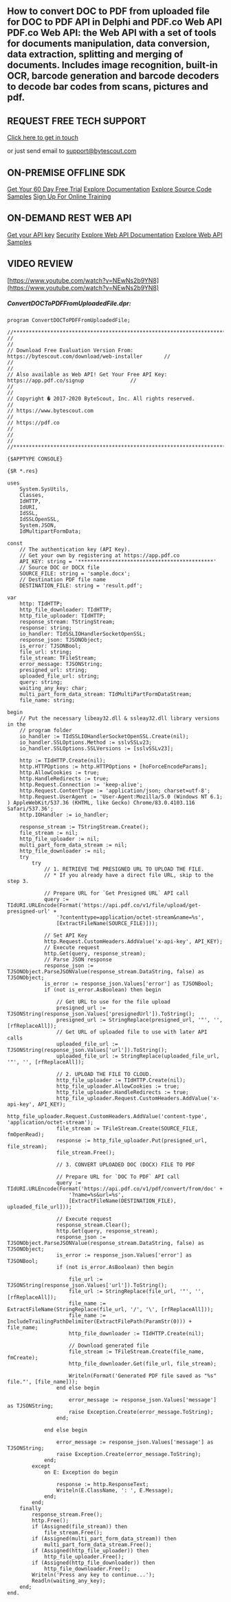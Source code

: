## How to convert DOC to PDF from uploaded file for DOC to PDF API in Delphi and PDF.co Web API PDF.co Web API: the Web API with a set of tools for documents manipulation, data conversion, data extraction, splitting and merging of documents. Includes image recognition, built-in OCR, barcode generation and barcode decoders to decode bar codes from scans, pictures and pdf.

## REQUEST FREE TECH SUPPORT

[Click here to get in touch](https://bytescout.zendesk.com/hc/en-us/requests/new?subject=PDF.co%20Web%20API%20Question)

or just send email to [support@bytescout.com](mailto:support@bytescout.com?subject=PDF.co%20Web%20API%20Question) 

## ON-PREMISE OFFLINE SDK 

[Get Your 60 Day Free Trial](https://bytescout.com/download/web-installer?utm_source=github-readme)
[Explore Documentation](https://bytescout.com/documentation/index.html?utm_source=github-readme)
[Explore Source Code Samples](https://github.com/bytescout/ByteScout-SDK-SourceCode/)
[Sign Up For Online Training](https://academy.bytescout.com/)


## ON-DEMAND REST WEB API

[Get your API key](https://app.pdf.co/signup?utm_source=github-readme)
[Security](https://pdf.co/security)
[Explore Web API Documentation](https://apidocs.pdf.co?utm_source=github-readme)
[Explore Web API Samples](https://github.com/bytescout/ByteScout-SDK-SourceCode/tree/master/PDF.co%20Web%20API)

## VIDEO REVIEW

[https://www.youtube.com/watch?v=NEwNs2b9YN8](https://www.youtube.com/watch?v=NEwNs2b9YN8)




<!-- code block begin -->

##### **ConvertDOCToPDFFromUploadedFile.dpr:**
    
```
program ConvertDOCToPDFFromUploadedFile;

//*******************************************************************************************//
//                                                                                           //
// Download Free Evaluation Version From: https://bytescout.com/download/web-installer       //
//                                                                                           //
// Also available as Web API! Get Your Free API Key: https://app.pdf.co/signup               //
//                                                                                           //
// Copyright � 2017-2020 ByteScout, Inc. All rights reserved.                                //
// https://www.bytescout.com                                                                 //
// https://pdf.co                                                                            //
//                                                                                           //
//*******************************************************************************************//

{$APPTYPE CONSOLE}

{$R *.res}

uses
    System.SysUtils,
    Classes,
    IdHTTP,
    IdURI,
    IdSSL,
    IdSSLOpenSSL,
    System.JSON,
    IdMultipartFormData;

const
    // The authentication key (API Key).
    // Get your own by registering at https://app.pdf.co
    API_KEY: string = '********************************************'
    // Source DOC or DOCX file
	SOURCE_FILE: string = 'sample.docx';
    // Destination PDF file name
	DESTINATION_FILE: string = 'result.pdf';

var
    http: TIdHTTP;
    http_file_downloader: TIdHTTP;
    http_file_uploader: TIdHTTP;
    response_stream: TStringStream;
    response: string;
    io_handler: TIdSSLIOHandlerSocketOpenSSL;
    response_json: TJSONObject;
    is_error: TJSONBool;
    file_url: string;
    file_stream: TFileStream;
    error_message: TJSONString;
    presigned_url: string;
    uploaded_file_url: string;
    query: string;
    waiting_any_key: char;
    multi_part_form_data_stream: TIdMultiPartFormDataStream;
    file_name: string;

begin
    // Put the necessary libeay32.dll & ssleay32.dll library versions in the
    // program folder
    io_handler := TIdSSLIOHandlerSocketOpenSSL.Create(nil);
    io_handler.SSLOptions.Method := sslvSSLv23;
    io_handler.SSLOptions.SSLVersions := [sslvSSLv23];

    http := TIdHTTP.Create(nil);
    http.HTTPOptions := http.HTTPOptions + [hoForceEncodeParams];
    http.AllowCookies := true;
    http.HandleRedirects := true;
    http.Request.Connection := 'keep-alive';
    http.Request.ContentType := 'application/json; charset=utf-8';
    http.Request.UserAgent := 'User-Agent:Mozilla/5.0 (Windows NT 6.1; ) AppleWebKit/537.36 (KHTML, like Gecko) Chrome/83.0.4103.116 Safari/537.36';
    http.IOHandler := io_handler;

    response_stream := TStringStream.Create();
    file_stream := nil;
    http_file_uploader := nil;
    multi_part_form_data_stream := nil;
    http_file_downloader := nil;
    try
        try
            // 1. RETRIEVE THE PRESIGNED URL TO UPLOAD THE FILE.
			// * If you already have a direct file URL, skip to the step 3.

			// Prepare URL for `Get Presigned URL` API call
			query := TIdURI.URLEncode(Format('https://api.pdf.co/v1/file/upload/get-presigned-url' +
                '?contenttype=application/octet-stream&name=%s',
				[ExtractFileName(SOURCE_FILE)]));

            // Set API Key
            http.Request.CustomHeaders.AddValue('x-api-key', API_KEY);
            // Execute request
            http.Get(query, response_stream);
            // Parse JSON response
            response_json := TJSONObject.ParseJSONValue(response_stream.DataString, false) as TJSONObject;
            is_error := response_json.Values['error'] as TJSONBool;
            if (not is_error.AsBoolean) then begin

                // Get URL to use for the file upload
                presigned_url := TJSONString(response_json.Values['presignedUrl']).ToString();
                presigned_url := StringReplace(presigned_url, '"', '', [rfReplaceAll]);
				// Get URL of uploaded file to use with later API calls
				uploaded_file_url := TJSONString(response_json.Values['url']).ToString();
                uploaded_file_url := StringReplace(uploaded_file_url, '"', '', [rfReplaceAll]);

                // 2. UPLOAD THE FILE TO CLOUD.
                http_file_uploader := TIdHTTP.Create(nil);
                http_file_uploader.AllowCookies := true;
                http_file_uploader.HandleRedirects := true;
                http_file_uploader.Request.CustomHeaders.AddValue('x-api-key', API_KEY);
                http_file_uploader.Request.CustomHeaders.AddValue('content-type', 'application/octet-stream');
                file_stream := TFileStream.Create(SOURCE_FILE, fmOpenRead);
                response := http_file_uploader.Put(presigned_url, file_stream);
                file_stream.Free();

                // 3. CONVERT UPLOADED DOC (DOCX) FILE TO PDF

                // Prepare URL for `DOC To PDF` API call
                query := TIdURI.URLEncode(Format('https://api.pdf.co/v1/pdf/convert/from/doc' +
                    '?name=%s&url=%s',
                    [ExtractFileName(DESTINATION_FILE), uploaded_file_url]));

                // Execute request
                response_stream.Clear();
                http.Get(query, response_stream);
                response_json := TJSONObject.ParseJSONValue(response_stream.DataString, false) as TJSONObject;
                is_error := response_json.Values['error'] as TJSONBool;
                if (not is_error.AsBoolean) then begin

                    file_url := TJSONString(response_json.Values['url']).ToString();
                    file_url := StringReplace(file_url, '"', '', [rfReplaceAll]);
                    file_name := ExtractFileName(StringReplace(file_url, '/', '\', [rfReplaceAll]));
                    file_name := IncludeTrailingPathDelimiter(ExtractFilePath(ParamStr(0))) + file_name;
                    http_file_downloader := TIdHTTP.Create(nil);

                    // Download generated file
                    file_stream := TFileStream.Create(file_name, fmCreate);
                    http_file_downloader.Get(file_url, file_stream);

                    Writeln(Format('Generated PDF file saved as "%s" file."', [file_name]));
                end else begin

                    error_message := response_json.Values['message'] as TJSONString;
                    raise Exception.Create(error_message.ToString);
                end;

            end else begin

                error_message := response_json.Values['message'] as TJSONString;
                raise Exception.Create(error_message.ToString);
            end;
        except
            on E: Exception do begin

                response := http.ResponseText;
                Writeln(E.ClassName, ': ', E.Message);
            end;
        end;
    finally
        response_stream.Free();
        http.Free();
        if (Assigned(file_stream)) then
            file_stream.Free();
        if (Assigned(multi_part_form_data_stream)) then
            multi_part_form_data_stream.Free();
        if (Assigned(http_file_uploader)) then
            http_file_uploader.Free();
        if (Assigned(http_file_downloader)) then
            http_file_downloader.Free();
        Writeln('Press any key to continue...');
        Readln(waiting_any_key);
    end;
end.

```

<!-- code block end -->